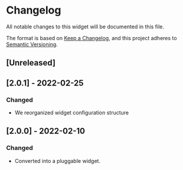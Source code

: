 # Changelog

All notable changes to this widget will be documented in this file.

The format is based on [Keep a Changelog](https://keepachangelog.com/en/1.0.0/), and this project adheres to [Semantic Versioning](https://semver.org/spec/v2.0.0.html).

## [Unreleased]

## [2.0.1] - 2022-02-25

### Changed

-   We reorganized widget configuration structure

## [2.0.0] - 2022-02-10

### Changed

-   Converted into a pluggable widget.
